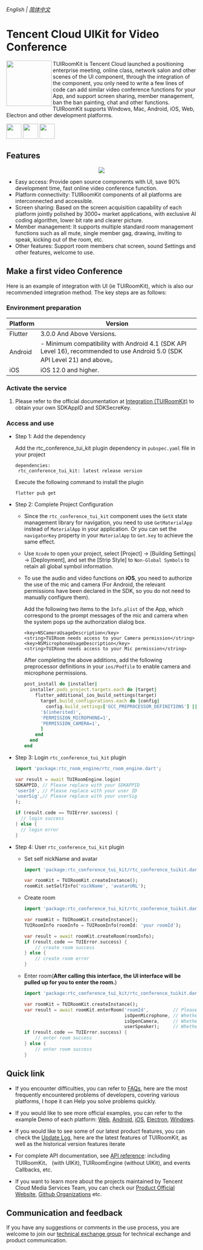 _English | [简体中文](README.zh-CN.md)_
# Tencent Cloud UIKit for Video Conference

<img src="https://qcloudimg.tencent-cloud.cn/raw/1539bcd27bb2f03a019d55bf65f6c1f5.png" align="left" width=120 height=120>  TUIRoomKit is Tencent Cloud launched a positioning enterprise meeting, online class, network salon and other scenes of the UI component, through the integration of the component, you only need to write a few lines of code can add similar video conference functions for your App, and support screen sharing, member management, ban the ban painting, chat and other functions. TUIRoomKit supports Windows, Mac, Android, iOS, Web, Electron and other development platforms.

<a href="https://apps.apple.com/cn/app/%E8%85%BE%E8%AE%AF%E4%BA%91%E9%9F%B3%E8%A7%86%E9%A2%91/id1400663224"><img src="https://qcloudimg.tencent-cloud.cn/raw/348148fb6fd16423c03b7c6de2929c2e.svg" height=40></a> <a href="https://dldir1.qq.com/hudongzhibo/liteav/TRTCDemo.apk"><img src="https://qcloudimg.tencent-cloud.cn/raw/83597d40f8aded40a65b801392fdc724.svg" height=40></a> <a href="https://web.sdk.qcloud.com/trtc/webrtc/demo/api-sample/login.html"><img src="https://qcloudimg.tencent-cloud.cn/raw/623bd0e0c83a4762155f8363e845b052.svg" height=40></a>



## Features

<p align="center">
  <img src="https://cloudcache.intl.tencent-cloud.com/cms/backend-cms/9d93360651fc11ee974d5254005f490f.png"/>
</p>

- Easy access: Provide open source components with UI, save 90% development time, fast online video conference function.
- Platform connectivity: TUIRoomKit components of all platforms are interconnected and accessible.
- Screen sharing: Based on the screen acquisition capability of each platform jointly polished by 3000+ market applications, with exclusive AI coding algorithm, lower bit rate and clearer picture.
- Member management: It supports multiple standard room management functions such as all mute, single member gag, drawing, inviting to speak, kicking out of the room, etc.
- Other features: Support room members chat screen, sound Settings and other features, welcome to use.

## Make a first video Conference 

Here is an example of integration with UI (ie TUIRoomKit), which is also our recommended integration method. The key steps are as follows:

### Environment preparation

| Platform | Version|
| -------------------- | ------ |
| Flutter  |3.0.0 And Above Versions.|
| Android  |- Minimum compatibility with Android 4.1 (SDK API Level 16), recommended to use Android 5.0 (SDK API Level 21) and above。       |
|  iOS     |iOS 12.0 and higher.     |

###  Activate the service
1. Please refer to the official documentation at [Integration (TUIRoomKit)](https://trtc.io/document/57508) to obtain your own SDKAppID and SDKSecreKey.

### Access and use

- Step 1: Add the dependency

  Add the rtc_conference_tui_kit plugin dependency in `pubspec.yaml` file in your project
  ```
  dependencies:  
   rtc_conference_tui_kit: latest release version
  ```
  Execute the following command to install the plugin
  ```
  flutter pub get
  ```

- Step 2: Complete Project Configuration

  - Since the `rtc_conference_tui_kit` component uses the `GetX` state management library for navigation, you need to use `GetMaterialApp` instead of `MaterialApp` in your application. Or you can set the `navigatorKey` property in your `MaterialApp` to `Get.key` to achieve the same effect.

  - Use `Xcode` to open your project, select [Project] -> [Building Settings] -> [Deployment], and set the [Strip Style] to `Non-Global Symbols` to retain all global symbol information.

  - To use the audio and video functions on **iOS**, you need to authorize the use of the mic and camera (For Android, the relevant permissions have been declared in the SDK, so you do not need to manually configure them). 
    
    Add the following two items to the `Info.plist` of the App, which correspond to the prompt messages of the mic and camera when the system pops up the authorization dialog box. 
    ```
    <key>NSCameraUsageDescription</key>
    <string>TUIRoom needs access to your Camera permission</string>
    <key>NSMicrophoneUsageDescription</key>
    <string>TUIRoom needs access to your Mic permission</string>
    ```
    After completing the above additions, add the following preprocessor definitions in your `ios/Podfile` to enable camera and microphone permissions.
    ```ruby
    post_install do |installer|
      installer.pods_project.targets.each do |target|
        flutter_additional_ios_build_settings(target)
          target.build_configurations.each do |config|
            config.build_settings['GCC_PREPROCESSOR_DEFINITIONS'] ||= [
          '$(inherited)',
          'PERMISSION_MICROPHONE=1',
          'PERMISSION_CAMERA=1',
          ]
        end
      end
    end
    ```

- Step 3: Login `rtc_conference_tui_kit` plugin

  ```dart
  import 'package:rtc_room_engine/rtc_room_engine.dart';

  var result = await TUIRoomEngine.login(
  SDKAPPID, // Please replace with your SDKAPPID
  'userId', // Please replace with your user ID
  'userSig',// Please replace with your userSig
  );

  if (result.code == TUIError.success) {
    // login success
  } else {
    // login error
  }
  ```

- Step 4: User `rtc_conference_tui_kit` plugin

  - Set self nickName and avatar

    ```dart
    import 'package:rtc_conference_tui_kit/rtc_conference_tuikit.dart';

    var roomKit = TUIRoomKit.createInstance();
    roomKit.setSelfInfo('nickName', 'avatarURL');
    ```

  - Create room

    ```dart
    import 'package:rtc_conference_tui_kit/rtc_conference_tuikit.dart';

    var roomKit = TUIRoomKit.createInstance();
    TUIRoomInfo roomInfo = TUIRoomInfo(roomId: 'your roomId');

    var result = await roomKit.createRoom(roomInfo);
    if (result.code == TUIError.success) {
        // create room success
    } else {
        // create room error
    }
    ```

  - Enter room(**After calling this interface, the UI interface will be pulled up for you to enter the room.**)

    ```dart
    import 'package:rtc_conference_tui_kit/rtc_conference_tuikit.dart';

    var roomKit = TUIRoomKit.createInstance();
    var result = await roomKit.enterRoom('roomId',         // Please replace with your room id
                                         isOpenMicrophone, // Whether to turn on the microphone when entering the room
                                         isOpenCamera,     // Whether to turn on the microphone when entering the room
                                         userSpeaker);     // Whether to use speakers to play sound when entering the room
    if (result.code == TUIError.success) {
        // enter room success
    } else {
        // enter room success
    }
    ```


## Quick link

- If you encounter difficulties, you can refer to [FAQs](https://www.tencentcloud.com/document/product/647/57598), here are the most frequently encountered problems of developers, covering various platforms, I hope it can Help you solve problems quickly.
- If you would like to see more official examples, you can refer to the example Demo of each platform: [Web](../../Web/), [Android](../../Android/), [iOS](../../iOS/), [Electron](../../Electron/), [Windows](../../Windows-Mac/).

- If you would like to see some of our latest product features, you can check the [Update Log](https://cloud.tencent.com/document/product/1690/89361), here are the latest features of TUIRoomKit, as well as the historical version features iterate
- For complete API documentation, see [API reference](https://www.tencentcloud.com/zh/document/product/647/57512): including TUIRoomKit、 (with UIKit), TUIRoomEngine (without UIKit), and events Callbacks, etc.
- If you want to learn more about the projects maintained by Tencent Cloud  Media Services Team, you can check our [Product Official Website](https://cloud.tencent.com/product/rtcube), [Github Organizations](https://github.com/LiteAVSDK) etc.

## Communication and feedback

If you have any suggestions or comments in the use process, you are welcome to join our [technical exchange group](https://zhiliao.qq.com/s/cWSPGIIM62CC/cFUPGIIM62CF) for technical exchange and product communication.
